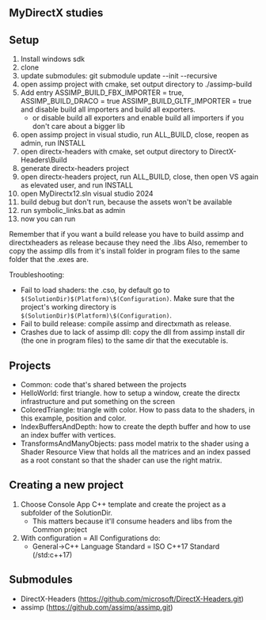 ## MyDirectX studies

## Setup
1) Install windows sdk
2) clone
3) update submodules: git submodule update --init --recursive
4) open assimp project with cmake, set output directory to ./assimp-build
5) Add entry ASSIMP_BUILD_FBX_IMPORTER = true, ASSIMP_BUILD_DRACO = true ASSIMP_BUILD_GLTF_IMPORTER = true and disable build all importers
and build all exporters.
    - or disable build all exporters and enable build all importers if you don't care about a bigger lib
6) open assimp project in visual studio, run ALL_BUILD, close, reopen as admin, run INSTALL  
7) open directx-headers with cmake, set output directory to DirectX-Headers\Build
8) generate directx-headers project
9) open directx-headers project, run ALL_BUILD, close, then open VS again as elevated user, and run INSTALL
10) open MyDirectx12.sln visual studio 2024
11) build debug but don't run, because the assets won't be available
12) run symbolic_links.bat as admin
13) now you can run

Remember that if you want a build release you have to build assimp and directxheaders as release because they need the .libs
Also, remember to copy the assimp dlls from it's install folder in program files to the same folder that the .exes are.

Troubleshooting:
- Fail to load shaders: the .cso, by default go to ```$(SolutionDir)$(Platform)\$(Configuration)```. Make sure that the project's working directory is ```$(SolutionDir)$(Platform)\$(Configuration)```.
- Fail to build release: compile assimp and directxmath as release.
- Crashes due to lack of assimp dll: copy the dll from assimp install dir (the one in program files) to the same dir that the executable is.

## Projects
- Common: code that's shared between the projects
- HelloWorld: first triangle. how to setup a window, create the directx infrastructure and put something on the screen
- ColoredTriangle: triangle with color. How to pass data to the shaders, in this example, position and color. 
- IndexBuffersAndDepth: how to create the depth buffer and how to use an index buffer with vertices.
- TransformsAndManyObjects: pass model matrix to the shader using a Shader Resource View that holds all the matrices and an index passed as a root constant so that the shader can use the right matrix.

## Creating a new project 
1) Choose Console App C++ template and create the project as a subfolder of the SolutionDir.
    - This matters because it'll consume headers and libs from the Common project
2) With configuration = All Configurations do:
    - General->C++ Language Standard = ISO C++17 Standard (/std:c++17)
## Submodules
- DirectX-Headers (https://github.com/microsoft/DirectX-Headers.git)
- assimp (https://github.com/assimp/assimp.git)
